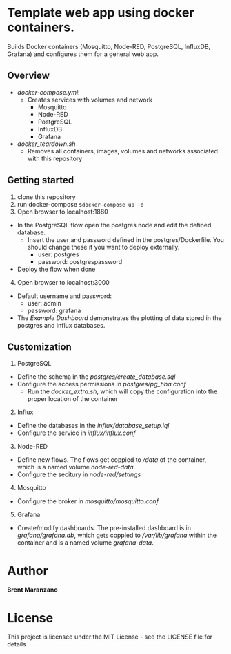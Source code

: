 # Template web app using docker containers.
Builds Docker containers (Mosquitto, Node-RED, PostgreSQL, InfluxDB, Grafana) and configures
them for a general web app.

## Overview
* *docker-compose.yml*:
  * Creates services with volumes and network
    * Mosquitto
    * Node-RED
    * PostgreSQL
    * InfluxDB
    * Grafana
* *docker_teardown.sh*
  * Removes all containers, images, volumes and networks associated with this repository

## Getting started
1. clone this repository
2. run docker-compose
`$docker-compose up -d`
3. Open browser to localhost:1880
  * In the PostgreSQL flow open the postgres node and edit the defined database.
    * Insert the user and password defined in the postgres/Dockerfile. You should
    change these if you want to deploy externally.
      * user: postgres
      * password: postgrespassword
  * Deploy the flow when done
4. Open browser to localhost:3000
  * Default username and password:
    * user: admin
    * password: grafana
  * The *Example Dashboard* demonstrates the plotting of data stored in the postgres
  and influx databases.

## Customization
1. PostgreSQL
  * Define the schema in the *postgres/create_database.sql*
  * Configure the access permissions in *postgres/pg_hba.conf*
    * Run the *docker_extra.sh*, which will copy the configuration into the proper
    location of the container
2. Influx
  * Define the databases in the *influx/database_setup.iql*
  * Configure the service in *influx/influx.conf*
3. Node-RED
  * Define new flows. The flows get coppied to */data* of the container, which
  is a named volume *node-red-data*.
  * Configure the secitury in *node-red/settings*
4. Mosquitto
  * Configure the broker in *mosquitto/mosquitto.conf*
5. Grafana
  * Create/modify dashboards. The pre-installed dashboard is in *grafana/grafana.db*,
  which gets coppied to */var/lib/grafana* within the container and is a named volume
  *grafana-data*.

# Author

**Brent Maranzano**

# License

This project is licensed under the MIT License - see the LICENSE file for details
